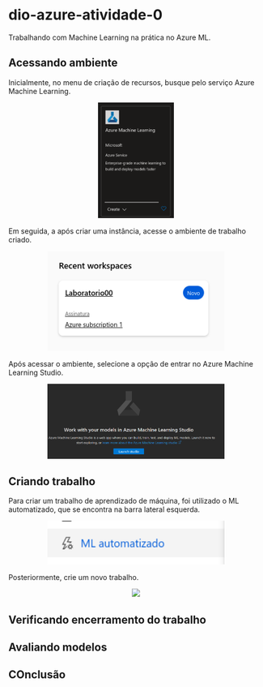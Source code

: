 # dio-azure-atividade-0
Trabalhando com Machine Learning na prática no Azure ML.

## Acessando ambiente

Inicialmente, no menu de criação de recursos, busque pelo serviço Azure Machine Learning.
<p align="center">
  <img src="./imagens/azure_machine_learning.png" width="150">
</p>

Em seguida, a após criar uma instância, acesse o ambiente de trabalho criado.

<p align="center">
  <img src="./imagens/acessando_ambiente_criado.png" width="350">
</p>

Após acessar o ambiente, selecione a opção de entrar no Azure Machine Learning Studio.

<p align="center">
  <img src="./imagens/acessando_ambiente.png" width="350">
</p>

## Criando trabalho

Para criar um trabalho de aprendizado de máquina, foi utilizado o ML automatizado, que se encontra na barra lateral esquerda.

<p align="center">
  <img src="./imagens/ml_automatizado.png" width="350">
</p>

Posteriormente, crie um novo trabalho.

<p align="center">
  <img src="./imagens/craindo_novo_trabalho.png" width="350">
</p>

## Verificando encerramento do trabalho

## Avaliando modelos

## COnclusão
